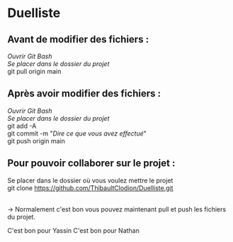 # Duelliste

## Avant de modifier des fichiers :

*Ouvrir Git Bash* <br>
*Se placer dans le dossier du projet* <br>
git pull origin main <br>

## Après avoir modifier des fichiers :

*Ouvrir Git Bash* <br>
*Se placer dans le dossier du projet* <br>
git add -A <br>
git commit -m "*Dire ce que vous avez effectué*" <br>
git push origin main <br>

## Pour pouvoir collaborer sur le projet :

Se placer dans le dossier où vous voulez mettre le projet<br>
git clone https://github.com/ThibaultClodion/Duelliste.git<br><br>

-> Normalement c'est bon vous pouvez maintenant pull et push les fichiers du projet.

C'est bon pour Yassin
C'est bon pour Nathan
